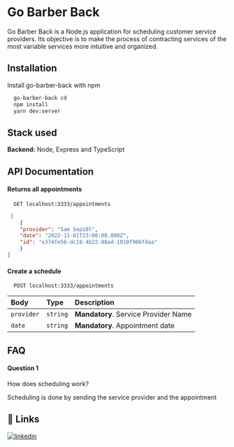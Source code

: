 

# Go Barber Back

Go Barber Back is a Node.js application for scheduling customer service providers.
Its objective is to make the process of contracting services of the most variable services more intuitive and organized.



## Installation

Install go-barber-back with npm

```bash
  go-barber-back cd
  npm install
  yarn dev:server
```
    
## Stack used

**Backend:** Node, Express and TypeScript

## API Documentation

#### Returns all appointments

```http
  GET localhost:3333/appointments
```

```json
 [
    {
    "provider": "Sam Sepi0l",
    "date": "2022-11-01T23:00:00.000Z",
    "id": "e374fe56-dc18-4b22-98ad-1010f906fdaa"
    }
]
```

#### Create a schedule

```http
  POST localhost:3333/appointments
```

| Body | Type | Description |
| :---------- | :--------- | :------------------------------------------ |
| `provider` | `string` | **Mandatory**. Service Provider Name |
| `date` | `string` | **Mandatory**. Appointment date |

## FAQ

#### Question 1

How does scheduling work?

Scheduling is done by sending the service provider and the appointment
## 🔗 Links
[![linkedin](https://img.shields.io/badge/linkedin-0A66C2?style=for-the-badge&logo=linkedin&logoColor=white)](https://www.linkedin.com/in/samsepi0lss)

